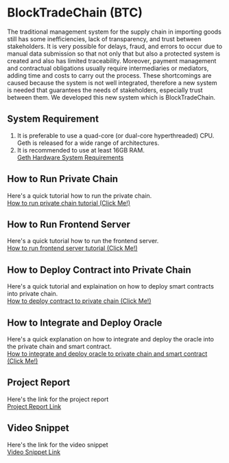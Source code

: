 # BlockTradeChain (BTC)
The traditional management system for the supply chain in importing goods still has some inefficiencies, lack of transparency, and trust between stakeholders. It is very possible for delays, fraud, and errors to occur due to manual data submission so that not only that but also a protected system is created and also has limited traceability. Moreover, payment management and contractual obligations usually require intermediaries or mediators, adding time and costs to carry out the process. These shortcomings are caused because the system is not well integrated, therefore a new system is needed that guarantees the needs of stakeholders, especially trust between them. We developed this new system which is BlockTradeChain.

## System Requirement
1. It is preferable to use a quad-core (or dual-core hyperthreaded) CPU. Geth is released for a wide range of architectures.
2. It is recommended to use at least 16GB RAM. <br>
[Geth Hardware System Requirements](https://geth.ethereum.org/docs/getting-started/hardware-requirements)

## How to Run Private Chain
Here's a quick tutorial how to run the private chain. <br>
[How to run private chain tutorial (Click Me!)](./blockchain/README.md)

## How to Run Frontend Server
Here's a quick tutorial how to run the frontend server. <br>
[How to run frontend server tutorial (Click Me!)](./frontend/README.md)

## How to Deploy Contract into Private Chain
Here's a quick tutorial and explaination on how to deploy smart contracts into private chain. <br>
[How to deploy contract to private chain (Click Me!)](./contract/README.md)

## How to Integrate and Deploy Oracle
Here's a quick explanation on how to integrate and deploy the oracle into the private chain and smart contract. <br>
[How to integrate and deploy oracle to private chain and smart contract (Click Me!)](./oracle/README.md)

## Project Report
Here's the link for the project report <br>
[Project Report Link](./docs/BlockTradeChain_Report.pdf)

## Video Snippet
Here's the link for the video snippet <br>
[Video Snippet Link]()